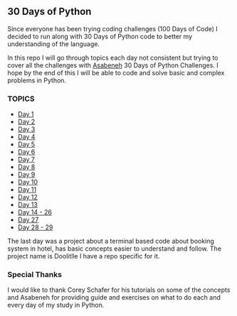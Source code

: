 ## 30 Days of Python

Since everyone has been trying coding challenges (100 Days of Code) I decided to run along with 30 Days of Python code to better my understanding of the language.

In this repo I will go through topics each day not consistent but trying to cover all the challenges with [Asabeneh](https://github.com/Asabeneh/30-Days-Of-Python) 30 Days of Python Challenges.
I hope by the end of this I will be able to code and solve basic and complex problems in Python.

### TOPICS
- [Day 1](./Day_1)
- [Day 2](./Day_2)
- [Day 3](./Day_3)
- [Day 4](./Day_4)
- [Day 5](./Day_5)
- [Day 6](./Day_6)
- [Day 7](./Day_7)
- [Day 8](./Day_8)
- [Day 9](./Day_9)
- [Day 10](./Day_10)
- [Day 11](./Day_11)
- [Day 12](./Day_12)
- [Day 13](./Day_13)
- [Day 14 - 26](./Day_14-26)
- [Day 27](./Day_27)
- [Day 28 - 29](./Day_28-29)

The last day was a project about a terminal based code about booking system in hotel, has basic concepts easier to understand and follow. 
The project name is Doolitlle I have a repo specific for it.

### Special Thanks
I would like to thank Corey Schafer for his tutorials on some of the concepts and Asabeneh for providing guide and exercises on what to do each and every day of my study in Python.

